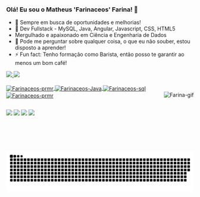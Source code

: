 ### Olá! Eu sou o Matheus 'Farinaceos' Farina! 👋

- 🔭 Sempre em busca de oportunidades e melhorias!
- 🌱 Dev Fullstack - MySQL, Java, Angular, Javascript, CSS, HTML5
- Mergulhado e apaixonado em Ciência e Engenharia de Dados
- 💬 Pode me perguntar sobre qualquer coisa, o que eu não souber, estou disposto a aprender!
- ⚡ Fun fact: Tenho formação como Barista, então posso te garantir ao menos um bom café!

 <div>
  <a href="https://github.com/farinaceos">
  <img height="170em" src="https://github-readme-stats.vercel.app/api?username=farinaceos&show_icons=true&theme=dracula&include_all_commits=true&count_private=true"/>
  <img height="170em" src="https://github-readme-stats.vercel.app/api/top-langs/?username=farinaceos&layout=compact&langs_count=7&theme=dracula"/>
</div>  
<div style="display: inline_block"><br>
  <img align="center" alt="Farinaceos-prmr" height="40" width="50" src="https://cdn.jsdelivr.net/gh/devicons/devicon/icons/javascript/javascript-original.svg">
  <img align="center" alt="Farinaceos-Java" height="40" width="50" src="https://cdn.jsdelivr.net/gh/devicons/devicon/icons/java/java-original.svg">
  <img align="center" alt="Farinaceos-sql" height="40" width="50" src="https://cdn.jsdelivr.net/gh/devicons/devicon/icons/mysql/mysql-plain.svg">
  <img align="center" alt="Farinaceos-prmr" height="40" width="50" src="https://cdn.jsdelivr.net/gh/devicons/devicon/icons/premierepro/premierepro-original.svg">
  <img align="right" alt="Farina-gif" height="160" src="https://media.discordapp.net/attachments/752320124966535179/880519089364279326/Webp.net-gifmaker.gif">
</div>
  
  ##
  
<div>
  <a href="https://www.youtube.com/channel/UCNzmi-FZuxMiZeszXFAOiig" target="_blank"><img src="https://img.shields.io/badge/YouTube-FF0000?style=for-the-badge&logo=youtube&logoColor=white" target="_blank"></a>
  <a href="https://instagram.com/matheusfarina" target="_blank"><img src="https://img.shields.io/badge/-Instagram-%23E4405F?style=for-the-badge&logo=instagram&logoColor=white" target="_blank"></a>
 	<a href="https://www.twitch.tv/farinaceos" target="_blank"><img src="https://img.shields.io/badge/Twitch-9146FF?style=for-the-badge&logo=twitch&logoColor=white" target="_blank"></a>
  <a href="https://www.linkedin.com/in/matheus-farina-133226160/" target="_blank"><img src="https://img.shields.io/badge/-LinkedIn-%230077B5?style=for-the-badge&logo=linkedin&logoColor=white" target="_blank"></a> 
</div>
  
 ![Snake animation](https://github.com/farinaceos/farinaceos/blob/output/github-contribution-grid-snake.svg)
  
